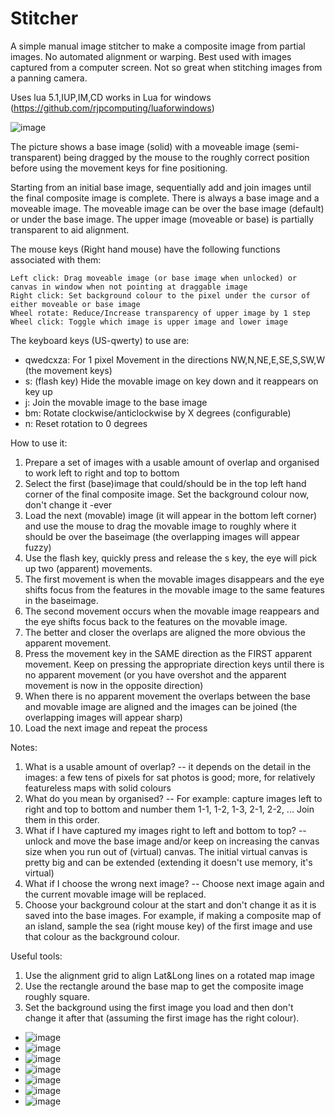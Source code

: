 # Stitcher
A simple manual image stitcher to make a composite image from partial images. No automated alignment or warping. Best used with images captured from a computer screen. Not so great when stitching images from a panning camera.

Uses lua 5.1,IUP,IM,CD works in Lua for windows (https://github.com/rjpcomputing/luaforwindows)


![image](https://user-images.githubusercontent.com/2499176/163371924-fc8340b4-99f4-4ffe-a879-5cba7cc832c0.png)
						
The picture shows a base image (solid) with a moveable image (semi-transparent) being dragged by the mouse to the roughly correct position before using the movement keys for fine positioning.

Starting from an initial base image, sequentially add and join images until the final composite image is complete.
There is always a base image and a moveable image. The moveable image can be over the base image (default) or under the base image.
The upper image (moveable or base) is partially transparent to aid alignment.

The mouse keys (Right hand mouse) have the following functions associated with them:

	Left click: Drag moveable image (or base image when unlocked) or canvas in window when not pointing at draggable image
	Right click: Set background colour to the pixel under the cursor of either moveable or base image
	Wheel rotate: Reduce/Increase transparency of upper image by 1 step
	Wheel click: Toggle which image is upper image and lower image

The keyboard keys (US-qwerty) to use are:

- qwedcxza: For 1 pixel Movement in the directions NW,N,NE,E,SE,S,SW,W (the movement keys)
- s:	(flash key) Hide the movable image on key down and it reappears on key up
- j:	Join the movable image to the base image
- bm:	Rotate clockwise/anticlockwise by X degrees (configurable)
- n:	Reset rotation to 0 degrees

How to use it:
1. Prepare a set of images with a usable amount of overlap and organised to work left to right and top to bottom
2. Select the first (base)image that could/should be in the top left hand corner of the final composite image. Set the background colour now, don't change it -ever
3. Load the next (movable) image (it will appear in the bottom left corner) and use the mouse to drag the movable image to roughly where it should be over the baseimage (the overlapping images will appear fuzzy)
4. Use the flash key, quickly press and release the s key, the eye will pick up two (apparent) movements.
5. The first movement is when the movable images disappears and the eye shifts focus from the features in the movable image to the same features in the baseimage.
6. The second movement occurs when the movable image reappears and the eye shifts focus back to the features on the movable image.
7. The better and closer the overlaps are aligned the more obvious the apparent movement.
8. Press the movement key in the SAME direction as the FIRST apparent movement. Keep on pressing the appropriate direction keys until there is no apparent movement (or you have overshot and the apparent movement is now in the opposite direction)
9. When there is no apparent movement the overlaps between the base and movable image are aligned and the images can be joined (the overlapping images will appear sharp)
10. Load the next image and repeat the process

Notes:
1. What is a usable amount of overlap? -- it depends on the detail in the images: a few tens of pixels for sat photos is good; more, for relatively featureless maps with solid colours
2. What do you mean by organised? -- For example: capture images left to right and top to bottom and number them 1-1, 1-2, 1-3, 2-1, 2-2, ... Join them in this order.
3. What if I have captured my images right to left and bottom to top? -- unlock and move the base image and/or keep on increasing the canvas size when you run out of (virtual) canvas. The initial virtual canvas is pretty big and can be extended (extending it doesn't use memory, it's virtual)
4. What if I choose the wrong next image? -- Choose next image again and the current movable image will be replaced.
5. Choose your background colour at the start and don't change it as it is saved into the base images. For example, if making a composite map of an island, sample the sea (right mouse key) of the first image and use that colour as the background colour.

Useful tools:
1. Use the alignment grid to align Lat&Long lines on a rotated map image
2. Use the rectangle around the base map to get the composite image roughly square.
3. Set the background using the first image you load and then don't change it after that  (assuming the first image has the right colour).

- ![image](https://user-images.githubusercontent.com/2499176/163380768-d0acccc4-a119-46ed-bf9a-b513f483f276.png)
- ![image](https://user-images.githubusercontent.com/2499176/163380633-756e1e47-01ff-4fb9-9503-42c337fc0968.png)
- ![image](https://user-images.githubusercontent.com/2499176/163381223-d7ed8462-87cd-4c06-8829-9770177d6753.png)
- ![image](https://user-images.githubusercontent.com/2499176/163382693-0d1dabff-3e3d-432c-9b4d-e756beb7f568.png)
- ![image](https://user-images.githubusercontent.com/2499176/163380301-6af55cac-de95-4bd9-a488-8376227b95a8.png)
- ![image](https://user-images.githubusercontent.com/2499176/163379992-a570e1d0-30f8-45f9-8858-8e94a8538854.png)
- ![image](https://user-images.githubusercontent.com/2499176/163382829-6f6ef047-8130-411c-9258-7f799d9fab1d.png)

